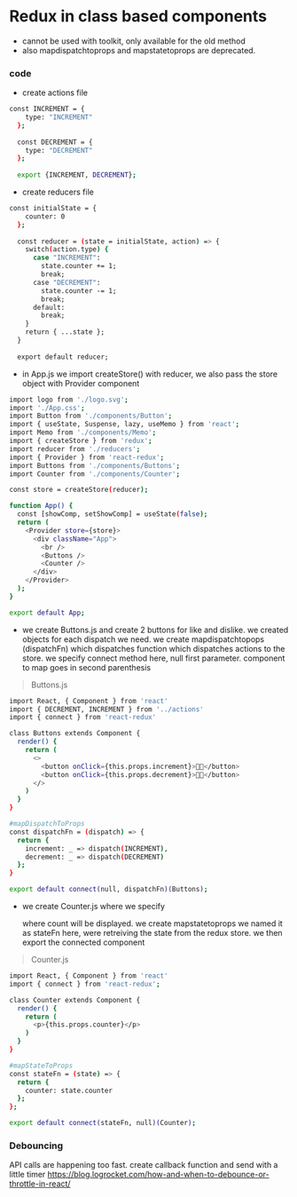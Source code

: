 # Redux in class based components 
- cannot be used with toolkit, only available for the old method 
- also mapdispatchtoprops and mapstatetoprops are deprecated. 

### code 
- create actions file
```bash
const INCREMENT = {
    type: "INCREMENT"
  };
  
  const DECREMENT = {
    type: "DECREMENT"
  };
  
  export {INCREMENT, DECREMENT};
```
- create reducers file 
```bash
const initialState = {
    counter: 0
  };
  
  const reducer = (state = initialState, action) => {
    switch(action.type) {
      case "INCREMENT":
        state.counter += 1;
        break;
      case "DECREMENT":
        state.counter -= 1;
        break;
      default:
        break;
    }
    return { ...state };
  }
  
  export default reducer;
```
- in App.js we import createStore() with reducer, we also pass the store object with Provider component 
```bash
import logo from './logo.svg';
import './App.css';
import Button from './components/Button';
import { useState, Suspense, lazy, useMemo } from 'react';
import Memo from './components/Memo';
import { createStore } from 'redux';
import reducer from './reducers';
import { Provider } from 'react-redux';
import Buttons from './components/Buttons';
import Counter from './components/Counter';

const store = createStore(reducer);

function App() {
  const [showComp, setShowComp] = useState(false);
  return (
    <Provider store={store}>
      <div className="App">
        <br />
        <Buttons />
        <Counter />
      </div>
    </Provider>
  );
}

export default App;
```
- we create Buttons.js and create 2 buttons for like and dislike. we created objects for each dispatch we need. we create mapdispatchtopops  (dispatchFn) which dispatches function which dispatches actions to the store. we specify connect method here, null first parameter. component to map goes in second parenthesis 
> Buttons.js
```bash
import React, { Component } from 'react'
import { DECREMENT, INCREMENT } from '../actions'
import { connect } from 'react-redux'

class Buttons extends Component {
  render() {
    return (
      <>
        <button onClick={this.props.increment}>👍🏻</button>
        <button onClick={this.props.decrement}>👎🏻</button>
      </>
    )
  }
}

#mapDispatchToProps 
const dispatchFn = (dispatch) => {
  return {
    increment: _ => dispatch(INCREMENT),
    decrement: _ => dispatch(DECREMENT)
  };
}

export default connect(null, dispatchFn)(Buttons);
```
- we create Counter.js where we specify <p></p> where count will be displayed. we create mapstatetoprops we named it as stateFn here, were retreiving the state from the redux store. we then export the connected component 
> Counter.js 
```bash
import React, { Component } from 'react'
import { connect } from 'react-redux';

class Counter extends Component {
  render() {
    return (
      <p>{this.props.counter}</p>
    )
  }
}

#mapStateToProps 
const stateFn = (state) => {
  return {
    counter: state.counter
  };
};

export default connect(stateFn, null)(Counter);
```

### Debouncing 
API calls are happening too fast. create callback function and send with a little timer
https://blog.logrocket.com/how-and-when-to-debounce-or-throttle-in-react/